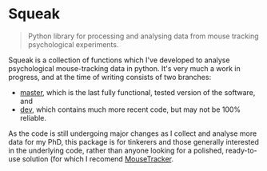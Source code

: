 Squeak
======

>Python library for processing and analysing data from mouse tracking psychological experiments.

Squeak is a collection of functions which I've developed to analyse psychological mouse-tracking data in python.
It's very much a work in progress, and at the time of writing consists of two branches:

- [master](../tree/master), which is the last fully functional, tested version of the software, and
- [dev](../tree/dev), which contains much more recent code, but may not be 100% reliable.

As the code is still undergoing major changes as I collect and analyse more data for my PhD, this package is for tinkerers and those generally interested in the underlying code, rather than anyone looking for a polished, ready-to-use solution (for which I recomend [MouseTracker](http://www.dartmouth.edu/~freemanlab/mousetracker/).

